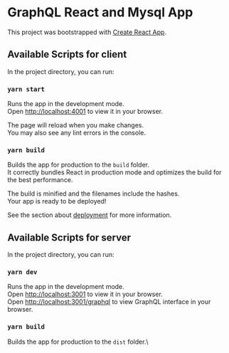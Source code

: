 # GraphQL React and Mysql App

This project was bootstrapped with [Create React App](https://github.com/facebook/create-react-app).

## Available Scripts for client

In the project directory, you can run:

### `yarn start`

Runs the app in the development mode.\
Open [http://localhost:4001](http://localhost:4001) to view it in your browser.

The page will reload when you make changes.\
You may also see any lint errors in the console.

### `yarn build`

Builds the app for production to the `build` folder.\
It correctly bundles React in production mode and optimizes the build for the best performance.

The build is minified and the filenames include the hashes.\
Your app is ready to be deployed!

See the section about [deployment](https://facebook.github.io/create-react-app/docs/deployment) for more information.

## Available Scripts for server

In the project directory, you can run:

### `yarn dev`

Runs the app in the development mode.\
Open [http://localhost:3001](http://localhost:3001) to view it in your browser.\
Open [http://localhost:3001/graphql](http://localhost:3001/graphql) to view GraphQL interface in your browser.

### `yarn build`

Builds the app for production to the `dist` folder.\

